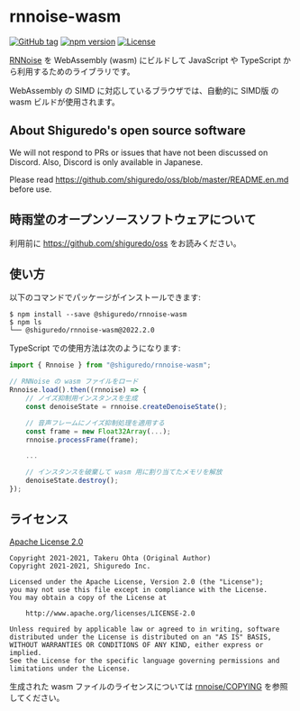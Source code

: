 rnnoise-wasm
============

[![GitHub tag](https://img.shields.io/github/tag/shiguredo/rnnoise-wasm.svg)](https://github.com/shiguredo/rnnoise-wasm)
[![npm version](https://badge.fury.io/js/@shiguredo%2Frnnoise-wasm.svg)](https://badge.fury.io/js/@shiguredo%2Frnnoise-wasm)
[![License](https://img.shields.io/badge/License-Apache%202.0-blue.svg)](https://opensource.org/licenses/Apache-2.0)

[RNNoise](https://github.com/shiguredo/rnnoise) を WebAssembly (wasm) にビルドして
JavaScript や TypeScript から利用するためのライブラリです。

WebAssembly の SIMD に対応しているブラウザでは、自動的に SIMD版 の wasm ビルドが使用されます。

## About Shiguredo's open source software

We will not respond to PRs or issues that have not been discussed on Discord. Also, Discord is only available in Japanese.

Please read https://github.com/shiguredo/oss/blob/master/README.en.md before use.

## 時雨堂のオープンソースソフトウェアについて

利用前に https://github.com/shiguredo/oss をお読みください。

## 使い方

以下のコマンドでパッケージがインストールできます:
```console
$ npm install --save @shiguredo/rnnoise-wasm
$ npm ls
└── @shiguredo/rnnoise-wasm@2022.2.0
```

TypeScript での使用方法は次のようになります:
```typescript
import { Rnnoise } from "@shiguredo/rnnoise-wasm";

// RNNoise の wasm ファイルをロード
Rnnoise.load().then((rnnoise) => {
    // ノイズ抑制用インスタンスを生成
    const denoiseState = rnnoise.createDenoiseState();

    // 音声フレームにノイズ抑制処理を適用する
    const frame = new Float32Array(...);
    rnnoise.processFrame(frame);

    ...

    // インスタンスを破棄して wasm 用に割り当てたメモリを解放
    denoiseState.destroy();
});
```

## ライセンス

[Apache License 2.0](https://www.apache.org/licenses/LICENSE-2.0)

```
Copyright 2021-2021, Takeru Ohta (Original Author)
Copyright 2021-2021, Shiguredo Inc.

Licensed under the Apache License, Version 2.0 (the "License");
you may not use this file except in compliance with the License.
You may obtain a copy of the License at

    http://www.apache.org/licenses/LICENSE-2.0

Unless required by applicable law or agreed to in writing, software
distributed under the License is distributed on an "AS IS" BASIS,
WITHOUT WARRANTIES OR CONDITIONS OF ANY KIND, either express or implied.
See the License for the specific language governing permissions and
limitations under the License.
```

生成された wasm ファイルのライセンスについては [rnnoise/COPYING](https://github.com/shiguredo/rnnoise) を参照してください。
